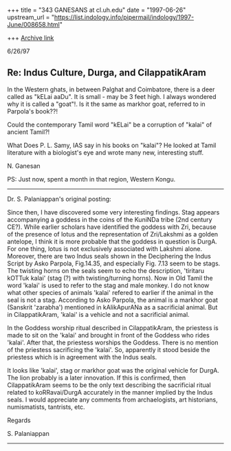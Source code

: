 +++
title = "343 GANESANS at cl.uh.edu"
date = "1997-06-26"
upstream_url = "https://list.indology.info/pipermail/indology/1997-June/008658.html"

+++
[Archive link](https://list.indology.info/pipermail/indology/1997-June/008658.html)


6/26/97

   Re: Indus Culture, Durga, and CilappatikAram
   --------------------------------------------

In the Western ghats, in between Palghat and Coimbatore,
there is a deer called as "kELai aaDu". It is small - may be 3 feet high.
I always wondered why it is called a "goat"!. Is it the same as 
markhor goat, referred to in Parpola's book??!

Could the contemporary Tamil word "kELai" be a corruption of
"kalai" of ancient Tamil?!

What Does P. L. Samy, IAS say in his books on "kalai"?
He looked at Tamil literature with a biologist's eye
and wrote many new, interesting stuff.

N. Ganesan

PS:
Just now, spent a month in that region, Western Kongu.

***************************************************************************

Dr. S. Palaniappan's original posting:

Since then, I have discovered some very interesting findings. Stag appears
accompanying a goddess in the coins of the KuniNDa tribe (2nd century CE?).
While earlier scholars have identified the goddess with Zri, because of the
presence of lotus and the representation of Zri/Lakshmi as a golden antelope,
I think it is more probable that the goddess in question is DurgA. For one
thing, lotus is not exclusively associated with Lakshmi alone. Moreover,
there are two Indus seals shown in the Deciphering the Indus Script by Asko
Parpola, Fig.14.35, and especially Fig. 7.13 seem to be stags. The twisting
horns on the seals seem to echo the description, 'tiritaru kOTTuk kalai'
(stag (?) with twisting/turning horns). Now in Old Tamil the word 'kalai' is
used to refer to the stag and male monkey. I do not know what other species
of animals 'kalai' refered to earlier if the animal in the seal is not a
stag.  According to Asko Parpola, the animal is a markhor goat (Sanskrit
 'zarabha') mentioned in kAlikApurANa as a sacrificial animal. But in
CilappatikAram, 'kalai' is a vehicle and not a sacrificial animal. 

In the Goddess worship ritual described in  CilappatikAram, the priestess is
made to sit on the 'kalai' and brought in front of the Goddess who rides
'kalai'. After that, the priestess worships the Goddess. There is no mention
of the priestess sacrificing the 'kalai'.  So, apparently it stood beside the
priestess which is in agreement with the Indus seals.

It looks like 'kalai', stag or markhor goat was the original vehicle for
DurgA. The lion probably is a later innovation. If this is confirmed, then
CilappatikAram seems to be the only text describing the sacrificial ritual
related to koRRavai/DurgA accurately in the manner implied by the Indus
seals. I would appreciate any comments from archaelogists, art historians,
numismatists, tantrists, etc.

Regards

S. Palaniappan  

****************************************************************************





